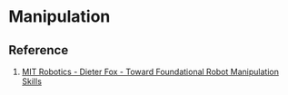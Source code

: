# Manipulation




## Reference
1. [MIT Robotics - Dieter Fox - Toward Foundational Robot Manipulation Skills](https://www.youtube.com/watch?v=1EFZ--nbKog)
